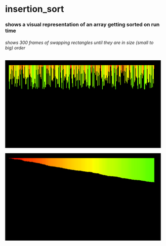 # insertion_sort
### shows a visual representation of an array getting sorted on run time

###### shows 300 frames of swapping rectangles until they are in size (small to big) order

![beginning](/insertionFrames/insertion_0001.png)

![end](/insertionFrames/insertion_0299.png)
